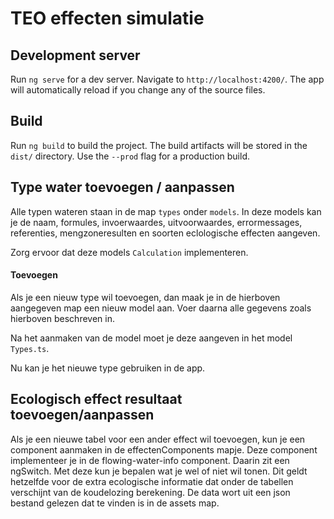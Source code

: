# TEO effecten simulatie

## Development server

Run `ng serve` for a dev server. Navigate to `http://localhost:4200/`. The app will automatically reload if you change any of the source files.

## Build

Run `ng build` to build the project. The build artifacts will be stored in the `dist/` directory. Use the `--prod` flag for a production build.

## Type water toevoegen / aanpassen
Alle typen wateren staan in de map `types` onder `models`. In deze models kan je de naam, formules, invoerwaardes, uitvoorwaardes, errormessages, referenties, mengzoneresulten en soorten eclologische effecten aangeven.

Zorg ervoor dat deze models `Calculation` implementeren.

#### Toevoegen
Als je een nieuw type wil toevoegen, dan maak je in de hierboven aangegeven map een nieuw model aan. Voer daarna alle gegevens zoals hierboven beschreven in.

Na het aanmaken van de model moet je deze aangeven in het model `Types.ts`.

Nu kan je het nieuwe type gebruiken in de app.

## Ecologisch effect resultaat toevoegen/aanpassen
Als je een nieuwe tabel voor een ander effect wil toevoegen, kun je een component aanmaken in de effectenComponents mapje. Deze component implementeer je in de flowing-water-info component. Daarin zit een ngSwitch. Met deze kun je bepalen wat je wel of niet wil tonen. Dit geldt hetzelfde voor de extra ecologische informatie dat onder de tabellen verschijnt van de koudelozing berekening. De data wort uit een json bestand gelezen dat te vinden is in de assets map.
